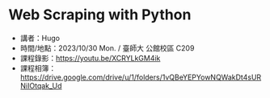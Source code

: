 # Web Scraping with Python
- 講者：Hugo
- 時間/地點：2023/10/30 Mon. / 臺師大 公館校區 C209
- 課程錄影：https://youtu.be/XCRYLkGM4ik 
- 課程相簿：https://drive.google.com/drive/u/1/folders/1vQBeYEPYowNQWakDt4sURNiIOtqak_Ud 
